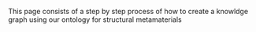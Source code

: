 This page consists of a step by step process of how to create a knowldge graph using our ontology for structural metamaterials

